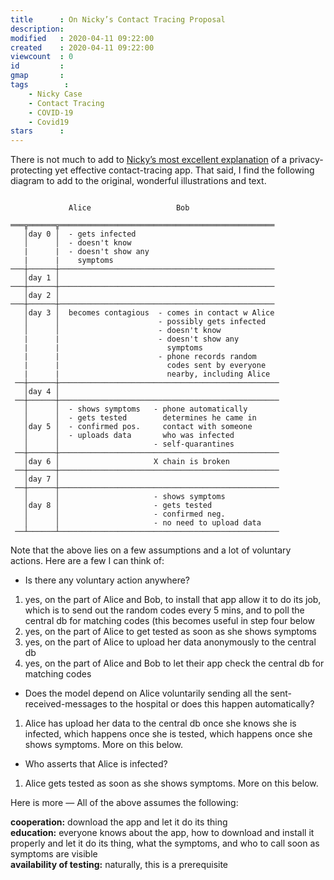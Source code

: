 ```yaml
---
title      : On Nicky’s Contact Tracing Proposal
description: 
modified   : 2020-04-11 09:22:00
created    : 2020-04-11 09:22:00
viewcount  : 0
id         : 
gmap       : 
tags        :
    - Nicky Case
    - Contact Tracing
    - COVID-19
    - Covid19
stars      : 
---
```


There is not much to add to [Nicky’s most excellent explanation](https://ncase.me/contact-tracing/) of a privacy-protecting yet effective contact-tracing app. That said, I find the following diagram to add to the original, wonderful illustrations and text.

```
                                                              
             Alice                   Bob                      
                                                              
═══╦══════╦════════════════════════════════════════════════   
   │day 0 │  - gets infected
   │      │  - doesn't know
   |      |  - doesn't show any
   |      |    symptoms
───┼──────┼────────────────────────────────────────────────   
   │day 1 │                                                   
───┼──────┼────────────────────────────────────────────────   
   │day 2 │                                                   
───┼──────┼────────────────────────────────────────────────   
   │day 3 │  becomes contagious  - comes in contact w Alice    
   │      │                      - possibly gets infected
   │      │                      - doesn't know
   |      |                      - doesn't show any
   |      |                        symptoms
   |      |                      - phone records random 
   |      |                        codes sent by everyone 
   |      |                        nearby, including Alice
 ──┼──────┼─────────────────────────────────────────────────  
   │day 4 │                                                   
 ──┼──────┼─────────────────────────────────────────────────  
   │      │  - shows symptoms   - phone automatically         
   │      │  - gets tested        determines he came in         
   │day 5 │  - confirmed pos.     contact with someone          
   │      │  - uploads data       who was infected              
   │      │                     - self-quarantines            
 ──┼──────┼─────────────────────────────────────────────────  
   │day 6 │                     X chain is broken             
 ──┼──────┼─────────────────────────────────────────────────  
   │day 7 │                                                   
 ──┼──────┼─────────────────────────────────────────────────  
   │      │                     - shows symptoms              
   │day 8 │                     - gets tested                 
   │      │                     - confirmed neg.              
   │      │                     - no need to upload data      
 ──┴──────┴─────────────────────────────────────────────────  
 ```

 Note that the above lies on a few assumptions and a lot of voluntary actions. Here are a few I can think of:

- Is there any voluntary action anywhere?
1. yes, on the part of Alice and Bob, to install that app allow it to do its job, which is to send out the random codes every 5 mins, and to poll the central db for matching codes (this becomes useful in step four below
2. yes, on the part of Alice to get tested as soon as she shows symptoms
3. yes, on the part of Alice to upload her data anonymously to the central db
4. yes, on the part of Alice and Bob to let their app check the central db for matching codes

- Does the model depend on Alice voluntarily sending all the sent-received-messages to the hospital or does this happen automatically?
1. Alice has upload her data to the central db once she knows she is infected, which happens once she is tested, which happens once she shows symptoms. More on this below.

- Who asserts that Alice is infected?
1. Alice gets tested as soon as she shows symptoms. More on this below.

Here is more — All of the above assumes the following:

**cooperation:** download the app and let it do its thing  
**education:** everyone knows about the app, how to download and install it properly and let it do its thing, what the symptoms, and who to call soon as symptoms are visible  
**availability of testing:** naturally, this is a prerequisite